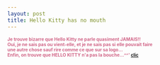 ```yaml
---
layout: post
title: Hello Kitty has no mouth
---
```


<p><font size="1" color="#d16587"><strong>Je trouve bizarre que Hello Kitty ne parle quasiment JAMAIS!! <br />Oui, je ne sais pas ou vient-elle, et je ne sais pas si elle pouvait faire<br />une autre chose sauf rire comme ce que sur sa logo&#8230;<br />Enfin, on trouve que HELLO KITTY n&#39;a pas la bouche&#8230;^^&#39; <a href="http://www.tudou.com/home/user_viewDiary.php?vlog_id=74342" title="http://www.tudou.com/home/user_viewDiary.php?vlog_id=74342">clic</a></strong></font></p>
<p></p>
